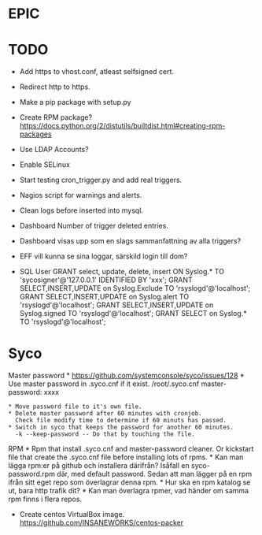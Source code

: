 EPIC
====

TODO
====

* Add https to vhost.conf, atleast selfsigned cert.
* Redirect http to https.

* Make a pip package with setup.py
* Create RPM package?
    https://docs.python.org/2/distutils/builtdist.html#creating-rpm-packages

* Use LDAP Accounts?
* Enable SELinux

* Start testing cron_trigger.py and add real triggers.    
* Nagios script for warnings and alerts.
* Clean logs before inserted into mysql.

* Dashboard Number of trigger deleted entries.
* Dashboard visas upp som en slags sammanfattning av alla triggers?

* EFF vill kunna se sina loggar, särskild login till dom?

* SQL User
    GRANT select, update, delete, insert ON Syslog.* TO 'sycosigner'@'127.0.0.1' IDENTIFIED BY 'xxx';
    GRANT SELECT,INSERT,UPDATE on Syslog.Exclude TO 'rsyslogd'@'localhost';
    GRANT SELECT,INSERT,UPDATE on Syslog.alert TO 'rsyslogd'@'localhost';
    GRANT SELECT,INSERT,UPDATE on Syslog.signed TO 'rsyslogd'@'localhost';
    GRANT SELECT on Syslog.* TO 'rsyslogd'@'localhost';


Syco
====

Master password
    * https://github.com/systemconsole/syco/issues/128
    * Use master password in .syco.cnf if it exist. 
      /root/.syco.cnf
      master-password: xxxx
      
    * Move password file to it's own file.
    * Delete master password after 60 minutes with cronjob.
      Check file modify time to determine if 60 minuts has passed.
    * Switch in syco that keeps the password for another 60 minutes.
      -k --keep-password -- Do that by touching the file.

RPM
    * Rpm that install .syco.cnf and master-password cleaner.
      Or kickstart file that create the .syco.cnf file before installing lots
      of rpms.
    * Kan man lägga rpm:er på github och installera därifrån?
      Isåfall en syco-password.rpm där, med default password.
      Sedan att man lägger på en rpm ifrån sitt eget repo som överlagrar denna
      rpm.
    * Hur ska en rpm katalog se ut, bara http trafik dit?
    * Kan man överlagra rpmer, vad händer om samma rpm finns i flera repos.  
* Create centos VirtualBox image.
  https://github.com/INSANEWORKS/centos-packer
